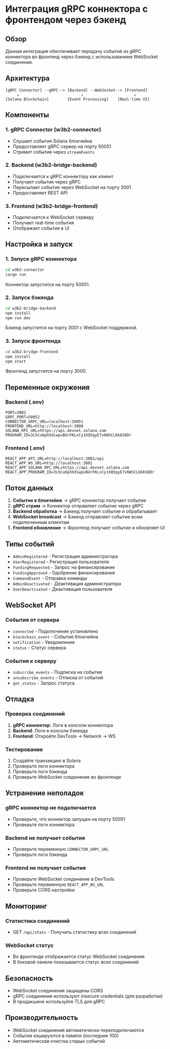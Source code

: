# Интеграция gRPC коннектора с фронтендом через бэкенд

## Обзор

Данная интеграция обеспечивает передачу событий из gRPC коннектора во фронтенд через бэкенд с использованием WebSocket соединения.

## Архитектура

```
[gRPC Connector] --gRPC--> [Backend] --WebSocket--> [Frontend]
     ↓                           ↓                      ↓
[Solana Blockchain]        [Event Processing]    [Real-time UI]
```

## Компоненты

### 1. gRPC Connector (w3b2-connector)
- Слушает события Solana блокчейна
- Предоставляет gRPC сервер на порту 50051
- Стримит события через `streamEvents`

### 2. Backend (w3b2-bridge-backend)
- Подключается к gRPC коннектору как клиент
- Получает события через gRPC
- Пересылает события через WebSocket на порту 3001
- Предоставляет REST API

### 3. Frontend (w3b2-bridge-frontend)
- Подключается к WebSocket серверу
- Получает real-time события
- Отображает события в UI

## Настройка и запуск

### 1. Запуск gRPC коннектора

```bash
cd w3b2-connector
cargo run
```

Коннектор запустится на порту 50051.

### 2. Запуск бэкенда

```bash
cd w3b2-bridge-backend
npm install
npm run dev
```

Бэкенд запустится на порту 3001 с WebSocket поддержкой.

### 3. Запуск фронтенда

```bash
cd w3b2-bridge-frontend
npm install
npm start
```

Фронтенд запустится на порту 3000.

## Переменные окружения

### Backend (.env)
```env
PORT=3001
GRPC_PORT=50052
CONNECTOR_GRPC_URL=localhost:50051
FRONTEND_URL=http://localhost:3000
SOLANA_RPC_URL=https://api.devnet.solana.com
PROGRAM_ID=3LhCu6pXXdiwpvBUrFKLxCy1XQ5qyE7v6WSCLbkbS8Dr
```

### Frontend (.env)
```env
REACT_APP_API_URL=http://localhost:3001/api
REACT_APP_WS_URL=http://localhost:3001
REACT_APP_SOLANA_RPC_URL=https://api.devnet.solana.com
REACT_APP_PROGRAM_ID=3LhCu6pXXdiwpvBUrFKLxCy1XQ5qyE7v6WSCLbkbS8Dr
```

## Поток данных

1. **Событие в блокчейне** → gRPC коннектор получает событие
2. **gRPC стрим** → Коннектор отправляет событие через gRPC
3. **Backend обработка** → Бэкенд получает событие и обрабатывает
4. **WebSocket broadcast** → Бэкенд отправляет событие всем подключенным клиентам
5. **Frontend обновление** → Фронтенд получает событие и обновляет UI

## Типы событий

- `AdminRegistered` - Регистрация администратора
- `UserRegistered` - Регистрация пользователя
- `FundingRequested` - Запрос на финансирование
- `FundingApproved` - Одобрение финансирования
- `CommandEvent` - Отправка команды
- `AdminDeactivated` - Деактивация администратора
- `UserDeactivated` - Деактивация пользователя

## WebSocket API

### События от сервера
- `connected` - Подключение установлено
- `blockchain_event` - Событие блокчейна
- `notification` - Уведомление
- `status` - Статус сервера

### События к серверу
- `subscribe_events` - Подписка на события
- `unsubscribe_events` - Отписка от событий
- `get_status` - Запрос статуса

## Отладка

### Проверка соединений
1. **gRPC коннектор**: Логи в консоли коннектора
2. **Backend**: Логи в консоли бэкенда
3. **Frontend**: Откройте DevTools → Network → WS

### Тестирование
1. Создайте транзакцию в Solana
2. Проверьте логи коннектора
3. Проверьте логи бэкенда
4. Проверьте WebSocket соединение во фронтенде

## Устранение неполадок

### gRPC коннектор не подключается
- Проверьте, что коннектор запущен на порту 50051
- Проверьте логи коннектора

### Backend не получает события
- Проверьте переменную `CONNECTOR_GRPC_URL`
- Проверьте логи бэкенда

### Frontend не получает события
- Проверьте WebSocket соединение в DevTools
- Проверьте переменную `REACT_APP_WS_URL`
- Проверьте CORS настройки

## Мониторинг

### Статистика соединений
- GET `/api/stats` - Получить статистику всех соединений

### WebSocket статус
- Во фронтенде отображается статус WebSocket соединения
- В боковой панели показывается статус всех соединений

## Безопасность

- WebSocket соединения защищены CORS
- gRPC соединения используют insecure credentials (для разработки)
- В продакшене используйте TLS для gRPC

## Производительность

- WebSocket соединения автоматически переподключаются
- События кэшируются в памяти (последние 100)
- Автоматическая очистка старых событий
